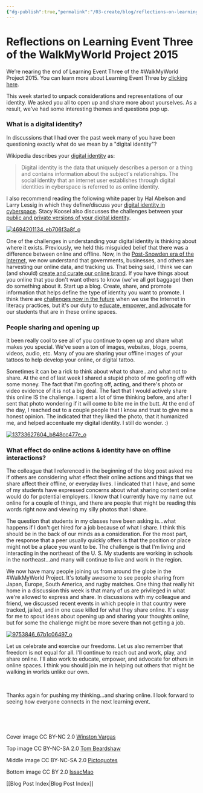 ```yaml
---
{"dg-publish":true,"permalink":"/03-create/blog/reflections-on-learning-event-three-of-the-walk-my-world-project-2015/","title":"Reflections on Learning Event Three of the #WalkMyWorld Project 2015","tags":["digital-identity","identity","walkmyworld"]}
---
```


# Reflections on Learning Event Three of the WalkMyWorld Project 2015

We’re nearing the end of Learning Event Three of the #WalkMyWorld Project 2015. You can learn more about Learning Event Three by [clicking here](http://bit.ly/walk2015LE3).

This week started to unpack considerations and representations of our identity. We asked you all to open up and share more about yourselves. As a result, we've had some interesting themes and questions pop up.

### What is a digital identity?

In discussions that I had over the past week many of you have been questioning exactly what do we mean by a "digital identity"?

Wikipedia describes your [digital identity](http://en.wikipedia.org/wiki/Digital_identity) as:

> Digital identity is the data that uniquely describes a person or a thing and contains information about the subject's relationships. The social identity that an internet user establishes through digital identities in cyberspace is referred to as online identity.

I also recommend reading the following white paper by Hal Abelson and Larry Lessig in which they define/discuss your [digital identity in cyberspace](http://groups.csail.mit.edu/mac/classes/6.805/student-papers/fall98-papers/identity/linked-white-paper.html). Stacy Koosel also discusses the challenges between your [public and private versions of your digital identity](https://www.academia.edu/2102805/Exploring_Digital_Identity_Beyond_the_Private_Public_Paradox).

[![4694201134_eb706f3a8f_o](images/4694201134_eb706f3a8f_o-300x201.jpg)](http://wiobyrne.com/wp-content/uploads/2015/02/4694201134_eb706f3a8f_o.jpg)

One of the challenges in understanding your digital identity is thinking about where it exists. Previously, we held this misguided belief that there was a difference between online and offline. Now, in the [Post-Snowden era of the Internet](http://dmlcentral.net/blog/doug-belshaw/brief-history-web-literacy-and-its-future-potential), we now understand that governments, businesses, and others are harvesting our online data, and tracking us. That being said, I think we can (and should) [create and curate our online brand](http://wiobyrne.com/creating-and-curating-your-online-brand/). If you have things about you online that you don't want others to know (we've all got baggage) then do something about it. Start up a blog. Create, share, and promote information that helps define the type of identity you want to promote. I think there are [challenges now in the future](http://wiobyrne.com/safety-identity-and-literacy-in-online-spaces/) when we use the Internet in literacy practices, but it's our duty to [educate, empower, and advocate](http://wiobyrne.com/privacy-identity-and-protecting-yourself-and-your-students-online/) for our students that are in these online spaces.

### People sharing and opening up

It been really cool to see all of you continue to open up and share what makes you special. We've seen a ton of images, websites, blogs, poems, videos, audio, etc. Many of you are sharing your offline images of your tattoos to help develop your online, or digital tattoo.

Sometimes it can be a rick to think about what to share...and what not to share. At the end of last week I shared a stupid photo of me goofing off with some money. The fact that I'm goofing off, acting, and there's photo or video evidence of it is not a big deal. The fact that I would actively share this online IS the challenge. I spent a lot of time thinking before, and after I sent that photo wondering if it will come to bite me in the butt. At the end of the day, I reached out to a couple people that I know and trust to give me a honest opinion. The indicated that they liked the photo, that it humanized me, and helped accentuate my digital identity. I still do wonder. :)

[![13733627604_b848cc477e_o](images/13733627604_b848cc477e_o-300x203.png)](http://wiobyrne.com/wp-content/uploads/2015/02/13733627604_b848cc477e_o.png)

### What effect do online actions & identity have on offline interactions?

The colleague that I referenced in the beginning of the blog post asked me if others are considering what effect their online actions and things that we share affect their offline, or everyday lives. I indicated that I have, and some of my students have expressed concerns about what sharing content online would do for potential employers. I know that I currently have my name out online for a couple of things, and there are people that might be reading this words right now and viewing my silly photos that I share.

The question that students in my classes have been asking is...what happens if I don't get hired for a job because of what I share. I think this should be in the back of our minds as a consideration. For the most part, the response that a peer usually quickly offers is that the position or place might not be a place you want to be. The challenge is that I'm living and interacting in the northeast of the U. S. My students are working in schools in the northeast...and many will continue to live and work in the region.

We now have many people joining us from around the globe in the #WalkMyWorld Project. It's totally awesome to see people sharing from Japan, Europe, South America, and rugby matches. One thing that really hit home in a discussion this week is that many of us are privileged in what we're allowed to express and share. In discussions with my colleague and friend, we discussed recent events in which people in that country were tracked, jailed, and in one case killed for what they share online. It's easy for me to spout ideas about opening up and sharing your thoughts online, but for some the challenge might be more severe than not getting a job.

[![9753846_67b1c06497_o](images/9753846_67b1c06497_o-300x225.gif)](http://wiobyrne.com/wp-content/uploads/2015/02/9753846_67b1c06497_o.gif)

Let us celebrate and exercise our freedoms. Let us also remember that freedom is not equal for all. I'll continue to reach out and work, play, and share online. I'll also work to educate, empower, and advocate for others in online spaces. I think you should join me in helping out others that might be walking in worlds unlike our own.

 

Thanks again for pushing my thinking...and sharing online. I look forward to seeing how everyone connects in the next learning event.

 

 

Cover image CC BY-NC 2.0 [Winston Vargas](https://www.flickr.com/photos/winston_vargas/11525932116/in/photolist-iyvq4w-5THR7Q-dS9BDB-gXxse7-jmm37V-jmjwbr-dS9BEz-jbCgd3-oT5RSF-qcYNYD-8iob2b-5CjzL1-dS9BEP-agE1cT-9LoMbs-fuPHRP-dUu8wD-fnn9gv-6Fz6R-dS9viB-baddKK-bad9Tt-badaBr-badbMD-bywg52-jmkThF-jmoN1f-7A3vQH-dSfnj9-dS9BEc-5C8NkE-9B9LU9-9sP8SX-cs9Au-dSfnhS-fuPbsM-K5N9K-EL11A-fv4tSy-8iXmKV-9LoMku-9LoMpG-9LkZQD-dSfniL-a8sYs9-e5RxrN-9sS9C1-bywg92-bkBnE7-tewWx)

Top image CC BY-NC-SA 2.0 [Tom Beardshaw](https://www.flickr.com/photos/blokes_pix/4694201134/in/photolist-89P1sj-c6VAVw-c6VApJ-c6VBqA-vKYa6-kPXUJ8-3vX5m-51GXnC-c6VALj-gBNSYq-hxzMZ-79fnxU-jfZ8C-gBPjEC-g9v2dE-g9v293-7uzRPh-75Wvqj-bUasXr-je75Bh-c6VAB3-38oyd9-nEfYbv-g9vxBe-9bZx6H-oCVeDu-c6VBmJ-8UGKUJ-8UGHPj-g9uA2Q-7i1WyJ-kBTPti-c6VAQW-c6VAF3-9nuf22-2B8Ud3-7Cbghb-7NxUAq-bjnFor-5UEzCb-5ZtHAE-gBPpCo-92TKWP-dVvb2j-8ryyvS-P8rDZ-45P5jW-gBPn4V-7zkdyx-LPESi)

Middle image CC BY-NC-SA 2.0 [Pictoquotes](https://www.flickr.com/photos/pictoquotes/13733627604/in/photolist-mVAr1Q-cfniTW-saUr-kRQFAp-fGAA8h-qLZcLM-edPbRd-qCTwpT-qptMqA-hd8xRr-7nN3Rw-q7mDGQ-ehbtqb-fybJDs-bmDEtv-9G9yh8-6Kuacg-dntdC-7zVz3c-pF6Lo-4Nz9td-dnDnV-i5MY5R-cpnWAd-cccL1-c8vtQo-66C7u9-6KvP7T-6KzVKG-Dhox6-aTt21k-ffVhM7-pMwtJC-6hAcGp-7uW2xq-c1ST2E-aDxbo6-ghT7mU-a4tfEo-8vVjRL-6zJapm-nvBRCq-ea7P5Z-qM3rD-ffVhL5-nZeJJ1-pEaG9-7Eihkg-4CxTL-mjuPTp)

Bottom image CC BY 2.0 [IssacMao](https://www.flickr.com/photos/isaacmao/9753846/in/photolist-RZtL-Qm6n4-DaH3s-RhEFb-QtxkK-5zsd2h-Q4k1N-Q5L3P-QxAEH-Qsnds-5AZh1Z-Q9Hi9-QoER7-QLtzG-Q65WV-QUUwF-Qwe1r-Q4PWA-QtQyX-aZbzAx-4MRVr-39d2FH-QrqAo-QPc2L-PMct8-NsZSn-RVcey-QGJhg-Qk1Xc-QoaFF-QHgMs-6hbyWj-Q7PXN-Q7D71-QU3SE-Q8Bd7-Q7Zb2-Q7845-Qtatj-Dbs6g-Qutfp-5A1hvZ-Rcgas-QtsYb-Q73e2-qE2UAj-QqgUV-6pqssU-9jqVDy-QkU5D)

[[Blog Post Index\|Blog Post Index]]